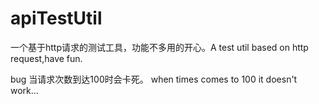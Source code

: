 # apiTestUtil
一个基于http请求的测试工具，功能不多用的开心。A test util based on http request,have fun.

bug 当请求次数到达100时会卡死。 when times comes to 100 it doesn't work...
